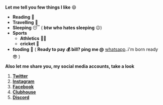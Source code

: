 __Let me tell you few things I like__ 😄

* **Reading** 📔
* **Travelling** 🚴
* **Sleeping** 😴 ( __btw who hates sleeping__ 😉)
* **Sports**
   * **Athletics** 🏃‍♂️
   * **cricket** 🏏
* **fooding** 🍪 ( __Ready to pay 💰 bill? ping me @__ [whatsapp](http://wa.me/+919809262311)..i'm born ready 😎 )


__Also let me share you, my social media accounts, take a look__ 

1. [**Twitter**]( https://twitter.com/hariyz_?s=08)
2. [**Instagram**](https://www.instagram.com/invites/contact/?i=1lk4m1ln5lcw1&utm_content=3y38z1m)
3. [**Facebook**](https://www.facebook.com/haripallatheri2000)
4. [**Clubhouse**](https://www.clubhouse.com/@hariyz)
5. [**Discord**](https://discord.gg/jX8r6ut5)
